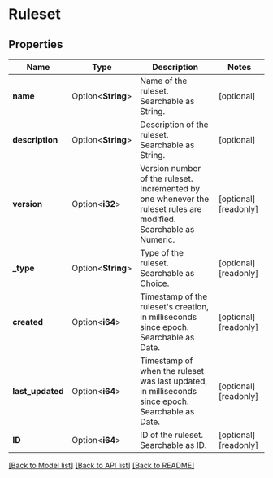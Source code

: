 # Ruleset

## Properties

Name | Type | Description | Notes
------------ | ------------- | ------------- | -------------
**name** | Option<**String**> | Name of the ruleset. Searchable as String. | [optional]
**description** | Option<**String**> | Description of the ruleset. Searchable as String. | [optional]
**version** | Option<**i32**> | Version number of the ruleset. Incremented by one whenever the ruleset rules are modified. Searchable as Numeric. | [optional][readonly]
**_type** | Option<**String**> | Type of the ruleset. Searchable as Choice. | [optional][readonly]
**created** | Option<**i64**> | Timestamp of the ruleset's creation, in milliseconds since epoch. Searchable as Date. | [optional][readonly]
**last_updated** | Option<**i64**> | Timestamp of when the ruleset was last updated, in milliseconds since epoch. Searchable as Date. | [optional][readonly]
**ID** | Option<**i64**> | ID of the ruleset. Searchable as ID. | [optional][readonly]

[[Back to Model list]](../README.md#documentation-for-models) [[Back to API list]](../README.md#documentation-for-api-endpoints) [[Back to README]](../README.md)


